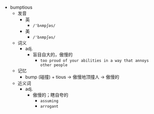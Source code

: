 - bumptious
  - 发音
    - 英
      - `/'bʌmpʃəs/`
    - 美
      - `/'bʌmpʃəs/`
  - 词义
    - adj.
      - 盲目自大的，傲慢的
        - `too proud of your abilities in a way that annoys other people`
  - 记忆
    - bump (碰撞) + tious → 傲慢地顶撞人 → 傲慢的
  - 近义词
    - adj.
      - 傲慢的；瞎自夸的
        - `assuming`
        - `arrogant`
